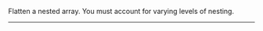 <div class="challenge-instructions intermediate-algorithm-scripting"><div><section id="description">
<p>Flatten a nested array. You must account for varying levels of nesting.</p>
</section></div><hr/></div>